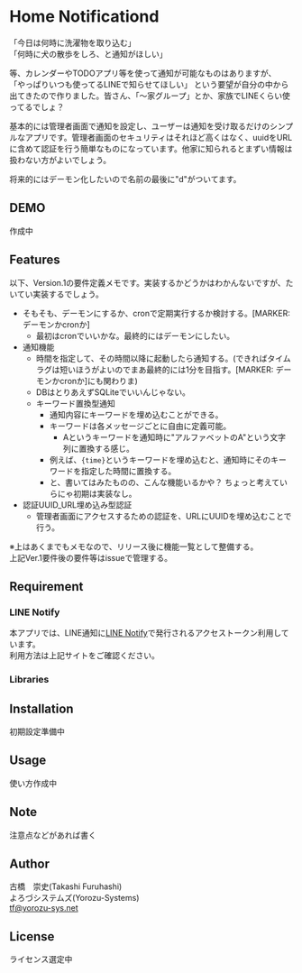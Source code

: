 # Home Notificationd

「今日は何時に洗濯物を取り込む」  
「何時に犬の散歩をしろ、と通知がほしい」

等、カレンダーやTODOアプリ等を使って通知が可能なものはありますが、
「やっぱりいつも使ってるLINEで知らせてほしい」
という要望が自分の中から出てきたので作りました。皆さん、「～家グループ」とか、家族でLINEくらい使ってるでしょ？

基本的には管理者画面で通知を設定し、ユーザーは通知を受け取るだけのシンプルなアプリです。管理者画面のセキュリティはそれほど高くはなく、uuidをURLに含めて認証を行う簡単なものになっています。他家に知られるとまずい情報は扱わない方がよいでしょう。

将来的にはデーモン化したいので名前の最後に"d"がついてます。

## DEMO

作成中

## Features

以下、Version.1の要件定義メモです。実装するかどうかはわかんないですが、たいてい実装するでしょう。

- そもそも、デーモンにするか、cronで定期実行するか検討する。[MARKER: デーモンかcronか]
  - 最初はcronでいいかな。最終的にはデーモンにしたい。
- 通知機能
  - 時間を指定して、その時間以降に起動したら通知する。(できればタイムラグは短いほうがよいのでまあ最終的には1分を目指す。[MARKER: デーモンかcronか]にも関わりま)
  - DBはとりあえずSQLiteでいいんじゃない。
  - キーワード置換型通知
    - 通知内容にキーワードを埋め込むことができる。
    - キーワードは各メッセージごとに自由に定義可能。
      - Aというキーワードを通知時に"アルファベットのA"という文字列に置換する感じ。
    - 例えば、`{time}`というキーワードを埋め込むと、通知時にそのキーワードを指定した時間に置換する。
    - と、書いてはみたものの、こんな機能いるかや？ ちょっと考えていらにゃ初期は実装なし。
- 認証UUID_URL埋め込み型認証
  - 管理者画面にアクセスするための認証を、URLにUUIDを埋め込むことで行う。

※上はあくまでもメモなので、リリース後に機能一覧として整備する。  
上記Ver.1要件後の要件等はissueで管理する。

## Requirement

### LINE Notify

本アプリでは、LINE通知に[LINE Notify](https://notify-bot.line.me/ja/)で発行されるアクセストークン利用しています。  
利用方法は上記サイトをご確認ください。

### Libraries

## Installation

初期設定準備中

## Usage

使い方作成中

## Note

注意点などがあれば書く

## Author

古橋　崇史(Takashi Furuhashi)  
よろづシステムズ(Yorozu-Systems)  
<tf@yorozu-sys.net>  

## License

ライセンス選定中
